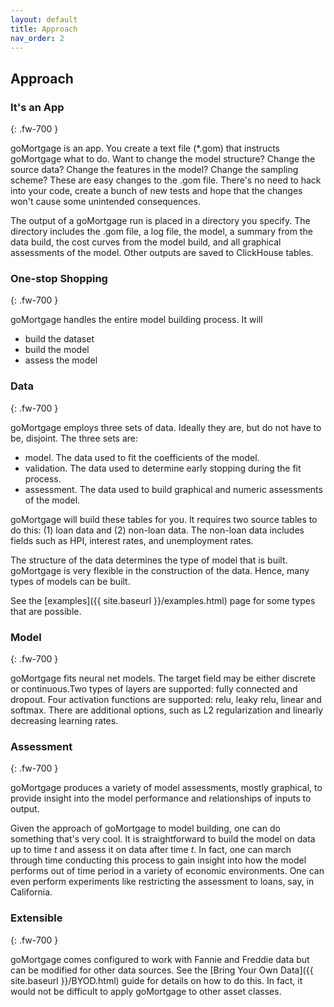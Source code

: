 ```yaml
---
layout: default
title: Approach
nav_order: 2
---
```


## Approach


### It's an App
{: .fw-700 }

goMortgage is an app. You create a text file (*.gom) that instructs goMortgage what to do.  Want to 
change the model structure? Change the source data? Change the features in the model? Change
the sampling scheme? These are easy changes to the .gom file. There's no need to hack into your
code, create a bunch of new tests and hope that the changes won't cause some unintended consequences.

The output of a goMortgage run is placed in a 
directory you specify.  The directory includes the .gom file, a log file, the model,
a summary from the data build, the cost curves from the
model build, and all graphical assessments of the model. Other outputs are saved to ClickHouse tables.

### One-stop Shopping
{: .fw-700 }

goMortgage handles the entire model building process. It will

- build the dataset
- build the model
- assess the model

### Data
{: .fw-700 }

goMortgage employs three sets of data.  Ideally they are, but do not have to be, disjoint.
The three sets are:

- model.  The data used to fit the coefficients of the model.
- validation. The data used to determine early stopping during the fit process.
- assessment. The data used to build graphical and numeric assessments of the model.

goMortgage will build these tables for you. It requires two source tables to do this: (1) loan data and
(2) non-loan data.  The non-loan data includes fields such as HPI, interest rates, and
unemployment rates.

The structure of the data determines the type of model that is built.
goMortgage is very flexible in the construction of the data. Hence, many types
of models can be built. 

See the [examples]({{ site.baseurl }}/examples.html) page for some types that are possible. 

### Model
{: .fw-700 }

goMortgage fits neural net models. The target field may be
either discrete or continuous.Two types of layers are
supported: fully connected and dropout. Four activation functions are supported: relu,
leaky relu, linear and softmax.  There are additional options, such as L2 regularization
and linearly decreasing learning rates. 

### Assessment
{: .fw-700 }

goMortgage produces a variety of model assessments, mostly graphical, to provide insight into the model
performance and relationships of inputs to output.

Given the approach of goMortgage to model building, one can do something that's very cool.  It is
straightforward to build the model on data up to time *t* and assess it on data after time *t*.
In fact, one can march through time conducting this process to gain insight into how the model
performs out of time period in a variety of economic environments. One can even perform experiments like
restricting the assessment to loans, say, in California.

### Extensible
{: .fw-700 }

goMortgage comes configured to work with Fannie and Freddie data but
can be modified for other data sources.  See the
[Bring Your Own Data]({{ site.baseurl }}/BYOD.html)
guide for details on how to do this. In fact, it would not be difficult to apply goMortgage to other
asset classes.


